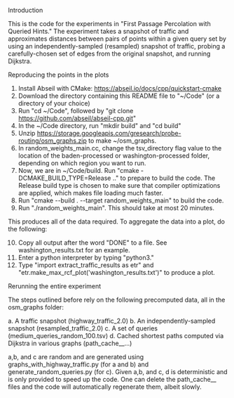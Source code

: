 Introduction


This is the code for the experiments in "First Passage Percolation with
Queried Hints." The experiment takes a snapshot of traffic and approximates
distances between pairs of points within a given query set by using an independently-sampled (resampled) snapshot of traffic, probing a
carefully-chosen set of edges from the original snapshot, and running Dijkstra.


Reproducing the points in the plots


1. Install Abseil with CMake: https://abseil.io/docs/cpp/quickstart-cmake
2. Download the directory containing this README file to "~/Code"
(or a directory of your choice)
3. Run "cd ~/Code", followed by
"git clone https://github.com/abseil/abseil-cpp.git"
4. In the ~/Code directory, run "mkdir build" and "cd build"
5. Unzip https://storage.googleapis.com/gresearch/probe-routing/osm_graphs.zip
to make ~/osm_graphs.
6. In random_weights_main.cc, change the tsv_directory flag value to the
location of the baden-processed or washington-processed folder, depending on
which region you want to run.
7. Now, we are in ~/Code/build. Run "cmake -DCMAKE_BUILD_TYPE=Release .." to
prepare to build the code. The Release build type is chosen to make sure that
compiler optimizations are applied, which makes file loading much faster.
8. Run "cmake --build . --target random_weights_main" to build the code.
9. Run "./random_weights_main". This should take at most 20 minutes.

This produces all of the data required. To aggregate the data into a plot, do
the following:

10. Copy all output after the word "DONE" to a file. See washington_results.txt
for an example.
11. Enter a python interpreter by typing "python3."
12. Type "import extract_traffic_results as etr" and "etr.make_max_rcf_plot('washington_results.txt')" to produce a plot.


Rerunning the entire experiment

The steps outlined before rely on the following precomputed data, all in the osm_graphs folder:

a. A traffic snapshot (highway_traffic_2.0)
b. An independently-sampled snapshot (resampled_traffic_2.0)
c. A set of queries (medium_queries_random_100.tsv)
d. Cached shortest paths computed via Dijkstra in various graphs
(path_cache__...)

a,b, and c are random and are generated using graphs_with_highway_traffic.py
(for a and b) and generate_random_queries.py (for c). Given a,b, and c, d is deterministic and is only provided to speed up the code. One can delete the path_cache__ files and the code will automatically regenerate them,
albeit slowly.
